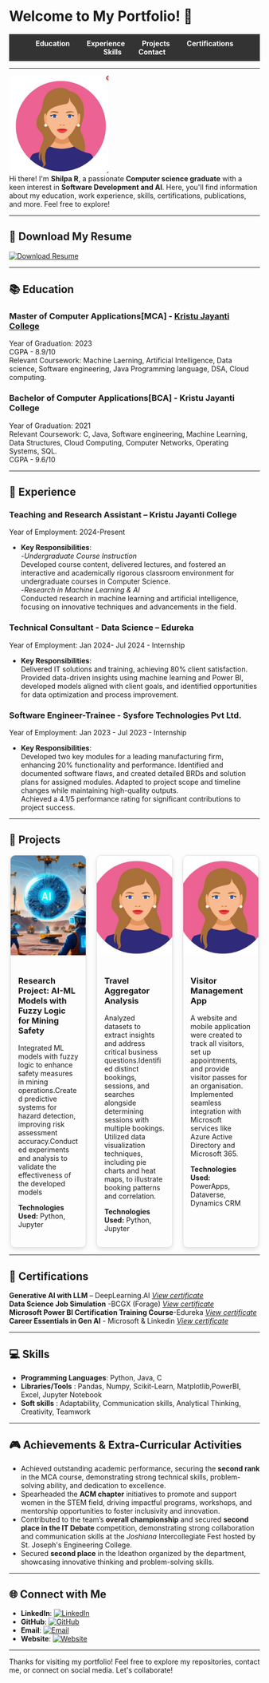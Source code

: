 # Welcome to My Portfolio! 👋

<!-- Menu Bar -->
<div style="background-color: #333; padding: 10px 20px; text-align: center;">
  <a href="#education" style="color: white; text-decoration: none; margin: 0 15px; font-weight: bold;">Education</a>
  <a href="#experience" style="color: white; text-decoration: none; margin: 0 15px; font-weight: bold;">Experience</a>
  <a href="#projects" style="color: white; text-decoration: none; margin: 0 15px; font-weight: bold;">Projects</a>
  <a href="#certifications" style="color: white; text-decoration: none; margin: 0 15px; font-weight: bold;">Certifications</a>
  <a href="#skills" style="color: white; text-decoration: none; margin: 0 15px; font-weight: bold;">Skills</a>
  <a href="#contact" style="color: white; text-decoration: none; margin: 0 15px; font-weight: bold;">Contact</a>
</div>

---

<img src="assets/p1.JPG" alt="Your Name's Picture" width="200"/><br>
Hi there! I'm **Shilpa R**, a passionate **Computer science graduate** with a keen interest in **Software Development and AI**. Here, you'll find information about my education, work experience, skills, certifications, publications, and more. Feel free to explore!

---

## 📄 Download My Resume

<a href="assets/Sample pdf_Resume.pdf" download>
  <img src="https://img.shields.io/badge/Download_Resume-4CAF50?style=flat-square&logo=pdf&logoColor=white" alt="Download Resume" />
</a> <br>

---

## 📚 Education

### Master of Computer Applications[MCA] - <a href="https://www.kristujayanti.edu.in/"> Kristu Jayanti College </a> 
Year of Graduation: 2023  
CGPA - 8.9/10 <br>
Relevant Coursework: Machine Laerning, Artificial Intelligence, Data science, Software engineering, Java Programming language, DSA, Cloud computing.

### Bachelor of Computer Applications[BCA] - Kristu Jayanti College 
Year of Graduation: 2021  <br>
Relevant Coursework: C, Java, Software engineering, Machine Learning, Data Structures, Cloud Computing, Computer Networks, Operating Systems, SQL.<br>
CGPA - 9.6/10

---

## 💼 Experience

### Teaching and Research Assistant – Kristu Jayanti College  
Year of Employment: 2024-Present  
- **Key Responsibilities**:<br>
  -*Undergraduate Course Instruction*<br>
Developed course content, delivered lectures, and fostered an interactive and academically rigorous classroom environment for undergraduate courses in Computer Science.<br>
  -*Research in Machine Learning & AI*<br>
Conducted research in machine learning and artificial intelligence, focusing on innovative techniques and advancements in the field.

### Technical Consultant - Data Science – Edureka <br>
Year of Employment: Jan 2024- Jul 2024 - Internship  <br>
- **Key Responsibilities**:<br>
    Delivered IT solutions and training, achieving 80% client satisfaction.  Provided data-driven insights using machine learning and Power BI, developed models aligned with client goals, and identified opportunities for data optimization and process improvement.

### Software Engineer-Trainee - Sysfore Technologies Pvt Ltd.<br>
Year of Employment: Jan 2023 - Jul 2023 - Internship  <br>
- **Key Responsibilities**:<br>
    Developed two key modules for a leading manufacturing firm, enhancing 20% functionality and performance. 
Identified and documented software flaws, and created detailed BRDs and solution plans for assigned modules. Adapted to project scope and timeline changes while maintaining high-quality outputs.<br>
Achieved a 4.1/5 performance rating for significant contributions to project success.

---

## 📂 Projects
<!-- Flex container -->
<div style="display: flex; flex-wrap: wrap; gap: 20px; justify-content: center;">

  <!-- Project Card 1 -->
  <div style="border: 1px solid #ddd; border-radius: 10px; width: 30%; overflow: hidden; box-shadow: 0 4px 8px rgba(0,0,0,0.1);">
    <img src="assets/AI-p.JPG" alt="Project 1" style="width: 100%; height: 200px; object-fit: cover;">
    <div style="padding: 15px;">
      <h3>Research Project: AI-ML Models with Fuzzy Logic for Mining Safety</h3>
      <p>Integrated ML models with fuzzy logic to enhance safety measures in mining operations.Created predictive systems for hazard detection, improving risk assessment accuracy.Conducted experiments and analysis to validate the effectiveness of the developed models</p>
      <p><strong>Technologies Used:</strong> Python, Jupyter</p>
     <!-- <a href="https://your-project-link.com" style="text-decoration: none; color: white; background-color: #4CAF50; padding: 10px 15px; border-radius: 5px; font-weight: bold;">Live Demo</a>
      <a href="https://github.com/yourusername/project1" style="text-decoration: none; color: white; background-color: #333; padding: 10px 15px; border-radius: 5px; font-weight: bold; margin-left: 10px;">GitHub</a> -->
    </div>
  </div>

  <!-- Project Card 2 -->
  <div style="border: 1px solid #ddd; border-radius: 10px; width: 30%; overflow: hidden; box-shadow: 0 4px 8px rgba(0,0,0,0.1);">
    <img src="assets/p1.JPG" alt="Project 2" style="width: 100%; height: 200px; object-fit: cover;">
    <div style="padding: 15px;">
      <h3>Travel Aggregator Analysis</h3>
      <p>Analyzed datasets to extract insights and address critical business questions.Identified distinct bookings, sessions, and searches alongside determining sessions with multiple bookings. Utilized data visualization techniques, including pie charts and heat maps, to illustrate booking patterns and correlation.</p>
      <p><strong>Technologies Used:</strong> Python, Jupyter</p>
    <!--  <a href="https://your-project-link.com" style="text-decoration: none; color: white; background-color: #4CAF50; padding: 10px 15px; border-radius: 5px; font-weight: bold;">Live Demo</a>
     <a href="https://github.com/yourusername/project2" style="text-decoration: none; color: white; background-color: #333; padding: 10px 15px; border-radius: 5px; font-weight: bold; margin-left: 10px;">GitHub</a>-->
    </div>
  </div>

  <!-- Project Card 3 -->
  <div style="border: 1px solid #ddd; border-radius: 10px; width: 30%; overflow: hidden; box-shadow: 0 4px 8px rgba(0,0,0,0.1);">
    <img src="assets/p1.JPG" alt="Project 3" style="width: 100%; height: 200px; object-fit: cover;">
    <div style="padding: 15px;">
      <h3>Visitor Management App</h3>
      <p>A website and mobile application were created to track all visitors, set up appointments, and provide visitor passes for an organisation. Implemented seamless integration with Microsoft services like Azure Active Directory and Microsoft 365.</p>
      <p><strong>Technologies Used:</strong> PowerApps, Dataverse, Dynamics CRM</p>
    <!--   <a href="https://your-project-link.com" style="text-decoration: none; color: white; background-color: #4CAF50; padding: 10px 15px; border-radius: 5px; font-weight: bold;">Live Demo</a>
     <a href="https://github.com/yourusername/project3" style="text-decoration: none; color: white; background-color: #333; padding: 10px 15px; border-radius: 5px; font-weight: bold; margin-left: 10px;">GitHub</a>-->
    </div>
  </div>

</div> <!-- End of flex container -->

<!-- Responsive Design for smaller screens -->
<style>
/* For screens larger than 768px */
@media (min-width: 768px) {
  .project-card {
    width: 30%; /* 3 cards per row */
  }
}

/* For screens smaller than 768px */
@media (max-width: 768px) {
  .project-card {
    width: 48%; /* 2 cards per row */
  }
}

/* For screens smaller than 480px (Mobile) */
@media (max-width: 480px) {
  .project-card {
    width: 100%; /* 1 card per row */
  }

  /* Adjust layout of menu items or other elements as needed */
  .menu-bar a {
    display: block; /* Stack menu items vertically */
    margin: 5px 0;
    padding: 10px;
    font-size: 16px;
  }
}

</style>
------

## 🏅 Certifications

**Generative AI with LLM** – DeepLearning.AI <a href="https://drive.google.com/file/d/1JWex_eeT8ErwwgwnLZStyIIqUSQUvm5c/view?usp=drive_link">*View certificate*</a> <br>
**Data Science Job Simulation** -BCGX (Forage) <a href="https://drive.google.com/file/d/1KOUAePlYsgBOnpKYSnTJEsJgHVzDyEHq/view?usp=drive_link">*View certificate*</a><br>
**Microsoft Power BI Certification Training Course**-Edureka <a href="https://drive.google.com/file/d/1fhpl-DRE8dH_oM0Vo4LJJc-J07gOdYc-/view?usp=drive_link">*View certificate*</a><br>
**Career Essentials in Gen AI** - Microsoft & Linkedin <a href="https://drive.google.com/file/d/16HMldPj3CxPTjDh_lSlue7ycN7opjTJj/view?usp=drive_link">*View certificate*</a><br>
  

---

## 💻 Skills

- **Programming Languages**: Python, Java, C <br>
- **Libraries/Tools** : Pandas, Numpy, Scikit-Learn, Matplotlib,PowerBI, Excel, Jupyter Notebook <br>
- **Soft skills** : Adaptability, Communication skills, Analytical Thinking, Creativity, Teamwork
---

<!--## 📖 Publications

- **[Publication Title]**  
  _Published: [Date]_  
  [Link to publication]
  - **Summary**: [Brief description of the publication and your role in it]

- **[Publication Title]**  
  _Published: [Date]_  
  [Link to publication]
  - **Summary**: [Brief description of the publication and your role in it]

---
-->

## 🎮 Achievements & Extra-Curricular Activities

-  Achieved outstanding academic performance, securing the **second rank** in the MCA course, demonstrating strong technical skills, problem-solving ability, and dedication to excellence.<br>
-  Spearheaded the **ACM chapter** initiatives to promote and support women in the STEM field, driving impactful programs, workshops, and mentorship opportunities to foster inclusivity and innovation.<br>
-  Contributed to the team’s **overall championship** and secured **second place in the IT Debate** competition, demonstrating strong collaboration and communication skills at the *Joshiana* Intercollegiate Fest hosted by St. Joseph's Engineering College. <br>
-  Secured **second place** in the Ideathon organized by the department, showcasing innovative thinking and problem-solving skills.
---

## 🌐 Connect with Me

- **LinkedIn**: [![LinkedIn](https://img.shields.io/badge/LinkedIn-%230077B5?style=for-the-badge&logo=linkedin&logoColor=white)](https://www.linkedin.com/in/yourprofile)
- **GitHub**: [![GitHub](https://img.shields.io/badge/GitHub-%23000000?style=for-the-badge&logo=github&logoColor=white)](https://github.com/yourprofile)
- **Email**: [![Email](https://img.shields.io/badge/Email-%23D14836?style=for-the-badge&logo=gmail&logoColor=white)](mailto:your.email@example.com)
- **Website**: [![Website](https://img.shields.io/badge/Website-%2300A4D3?style=for-the-badge&logo=internet-explorer&logoColor=white)](https://yourwebsite.com)

---

Thanks for visiting my portfolio! Feel free to explore my repositories, contact me, or connect on social media. Let's collaborate! 
